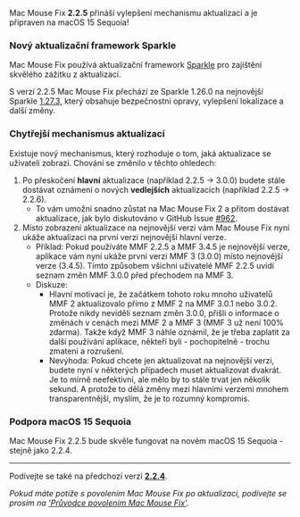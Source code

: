 Mac Mouse Fix **2.2.5** přináší vylepšení mechanismu aktualizací a je připraven na macOS 15 Sequoia!

### Nový aktualizační framework Sparkle

Mac Mouse Fix používá aktualizační framework [Sparkle](https://sparkle-project.org/) pro zajištění skvělého zážitku z aktualizací.

S verzí 2.2.5 Mac Mouse Fix přechází ze Sparkle 1.26.0 na nejnovější Sparkle [1.27.3](https://github.com/sparkle-project/Sparkle/releases/tag/1.27.3), který obsahuje bezpečnostní opravy, vylepšení lokalizace a další změny.

### Chytřejší mechanismus aktualizací

Existuje nový mechanismus, který rozhoduje o tom, jaká aktualizace se uživateli zobrazí. Chování se změnilo v těchto ohledech:

1. Po přeskočení **hlavní** aktualizace (například 2.2.5 -> 3.0.0) budete stále dostávat oznámení o nových **vedlejších** aktualizacích (například 2.2.5 -> 2.2.6).
    - To vám umožní snadno zůstat na Mac Mouse Fix 2 a přitom dostávat aktualizace, jak bylo diskutováno v GitHub Issue [#962](https://github.com/noah-nuebling/mac-mouse-fix/issues/962).
2. Místo zobrazení aktualizace na nejnovější verzi vám Mac Mouse Fix nyní ukáže aktualizaci na první verzi nejnovější hlavní verze.
    - Příklad: Pokud používáte MMF 2.2.5 a MMF 3.4.5 je nejnovější verze, aplikace vám nyní ukáže první verzi MMF 3 (3.0.0) místo nejnovější verze (3.4.5). Tímto způsobem všichni uživatelé MMF 2.2.5 uvidí seznam změn MMF 3.0.0 před přechodem na MMF 3.
    - Diskuze:
        - Hlavní motivací je, že začátkem tohoto roku mnoho uživatelů MMF 2 aktualizovalo přímo z MMF 2 na MMF 3.0.1 nebo 3.0.2. Protože nikdy neviděli seznam změn 3.0.0, přišli o informace o změnách v cenách mezi MMF 2 a MMF 3 (MMF 3 už není 100% zdarma). Takže když MMF 3 náhle oznámil, že je třeba zaplatit za další používání aplikace, někteří byli - pochopitelně - trochu zmatení a rozrušení.
        - Nevýhoda: Pokud chcete jen aktualizovat na nejnovější verzi, budete nyní v některých případech muset aktualizovat dvakrát. Je to mírně neefektivní, ale mělo by to stále trvat jen několik sekund. A protože to dělá změny mezi hlavními verzemi mnohem transparentnější, myslím, že je to rozumný kompromis.

### Podpora macOS 15 Sequoia

Mac Mouse Fix 2.2.5 bude skvěle fungovat na novém macOS 15 Sequoia - stejně jako 2.2.4.

---

Podívejte se také na předchozí verzi [**2.2.4**](https://github.com/noah-nuebling/mac-mouse-fix/releases/tag/2.2.4).

*Pokud máte potíže s povolením Mac Mouse Fix po aktualizaci, podívejte se prosím na ['Průvodce povolením Mac Mouse Fix'](https://github.com/noah-nuebling/mac-mouse-fix/discussions/861).*
